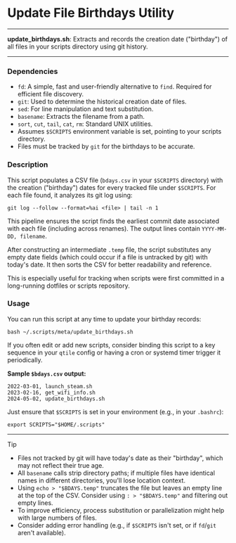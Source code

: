 # Update File Birthdays Utility

---

**update_birthdays.sh**: Extracts and records the creation date ("birthday") of all files in your scripts directory using git history.

---

### Dependencies

- `fd`: A simple, fast and user-friendly alternative to `find`. Required for efficient file discovery.
- `git`: Used to determine the historical creation date of files.
- `sed`: For line manipulation and text substitution.
- `basename`: Extracts the filename from a path.
- `sort`, `cut`, `tail`, `cat`, `rm`: Standard UNIX utilities.
- Assumes `$SCRIPTS` environment variable is set, pointing to your scripts directory.
- Files must be tracked by `git` for the birthdays to be accurate.

### Description

This script populates a CSV file (`bdays.csv` in your `$SCRIPTS` directory) with the creation ("birthday") dates for every tracked file under `$SCRIPTS`. For each file found, it analyzes its git log using:

```
git log --follow --format=%ai <file> | tail -n 1
```

This pipeline ensures the script finds the earliest commit date associated with each file (including across renames). The output lines contain `YYYY-MM-DD, filename`.

After constructing an intermediate `.temp` file, the script substitutes any empty date fields (which could occur if a file is untracked by git) with today's date. It then sorts the CSV for better readability and reference.

This is especially useful for tracking when scripts were first committed in a long-running dotfiles or scripts repository.

### Usage

You can run this script at any time to update your birthday records:

```
bash ~/.scripts/meta/update_birthdays.sh
```

If you often edit or add new scripts, consider binding this script to a key sequence in your `qtile` config or having a cron or systemd timer trigger it periodically.

**Sample `$bdays.csv` output:**

```
2022-03-01, launch_steam.sh
2023-02-16, get_wifi_info.sh
2024-05-02, update_birthdays.sh
```

Just ensure that `$SCRIPTS` is set in your environment (e.g., in your `.bashrc`):

```
export SCRIPTS="$HOME/.scripts"
```

---

> [!TIP]
> - Files not tracked by git will have today's date as their "birthday", which may not reflect their true age.
> - All `basename` calls strip directory paths; if multiple files have identical names in different directories, you'll lose location context.
> - Using `echo > "$BDAYS.temp"` truncates the file but leaves an empty line at the top of the CSV. Consider using `: > "$BDAYS.temp"` and filtering out empty lines.
> - To improve efficiency, process substitution or parallelization might help with large numbers of files.
> - Consider adding error handling (e.g., if `$SCRIPTS` isn't set, or if `fd`/`git` aren't available).